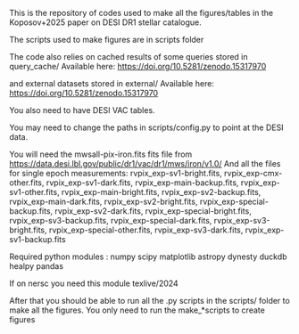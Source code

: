 This is the repository of codes used to make all the figures/tables in the Koposov+2025 paper 
on DESI DR1 stellar catalogue.


The scripts used to make figures are in scripts folder

The code also relies on cached results of some queries stored in
query_cache/
Available here: https://doi.org/10.5281/zenodo.15317970

and external datasets stored in
external/
Available here: https://doi.org/10.5281/zenodo.15317970

You also need to have DESI VAC tables.

You may need to change the paths in scripts/config.py to point at
the DESI data.

You will need the
mwsall-pix-iron.fits fits file
from https://data.desi.lbl.gov/public/dr1/vac/dr1/mws/iron/v1.0/
And all the files for single epoch measurements:
rvpix_exp-sv1-bright.fits, rvpix_exp-cmx-other.fits,    rvpix_exp-sv1-dark.fits, rvpix_exp-main-backup.fits,  rvpix_exp-sv1-other.fits, 
rvpix_exp-main-bright.fits, rvpix_exp-sv2-backup.fits,  rvpix_exp-main-dark.fits,   rvpix_exp-sv2-bright.fits, 
rvpix_exp-special-backup.fits, rvpix_exp-sv2-dark.fits,  rvpix_exp-special-bright.fits,  rvpix_exp-sv3-backup.fits, 
rvpix_exp-special-dark.fits,  rvpix_exp-sv3-bright.fits,  rvpix_exp-special-other.fits,   rvpix_exp-sv3-dark.fits, rvpix_exp-sv1-backup.fits


Required python modules :
 numpy
 scipy
 matplotlib
 astropy 
 dynesty
 duckdb
 healpy
 pandas

If on nersc you need this module
texlive/2024


After that you should be able to run all the .py
scripts in the scripts/ folder to make all the figures.
You only need to run the make_*scripts to create figures
